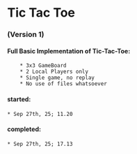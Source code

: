# Tic Tac Toe
### (Version 1)


#### **Full Basic Implementation of Tic-Tac-Toe:**
        * 3x3 GameBoard
        * 2 Local Players only
        * Single game, no replay
        * No use of files whatsoever


#### started:   
    * Sep 27th, 25; 11.20
#### completed: 
    * Sep 27th, 25; 17.13

